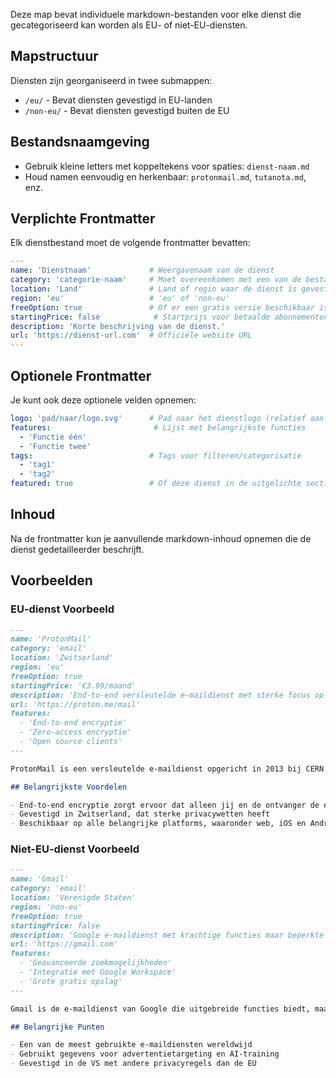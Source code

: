 Deze map bevat individuele markdown-bestanden voor elke dienst die gecategoriseerd kan worden als EU- of niet-EU-diensten.

## Mapstructuur

Diensten zijn georganiseerd in twee submappen:
- `/eu/` - Bevat diensten gevestigd in EU-landen
- `/non-eu/` - Bevat diensten gevestigd buiten de EU

## Bestandsnaamgeving

- Gebruik kleine letters met koppeltekens voor spaties: `dienst-naam.md`
- Houd namen eenvoudig en herkenbaar: `protonmail.md`, `tutanota.md`, enz.

## Verplichte Frontmatter

Elk dienstbestand moet de volgende frontmatter bevatten:

```yaml
---
name: 'Dienstnaam'             # Weergavenaam van de dienst
category: 'categorie-naam'     # Moet overeenkomen met een van de bestaande categorieën (email, storage, enz.)
location: 'Land'               # Land of regio waar de dienst is gevestigd
region: 'eu'                   # 'eu' of 'non-eu'
freeOption: true               # Of er een gratis versie beschikbaar is
startingPrice: false            # Startprijs voor betaalde abonnementen
description: 'Korte beschrijving van de dienst.'
url: 'https://dienst-url.com'  # Officiële website URL
---
```

## Optionele Frontmatter

Je kunt ook deze optionele velden opnemen:

```yaml
logo: 'pad/naar/logo.svg'      # Pad naar het dienstlogo (relatief aan de public map)
features:                       # Lijst met belangrijkste functies
  - 'Functie één'
  - 'Functie twee'
tags:                          # Tags voor filteren/categorisatie
  - 'tag1'
  - 'tag2'
featured: true                 # Of deze dienst in de uitgelichte sectie moet worden getoond
```

## Inhoud

Na de frontmatter kun je aanvullende markdown-inhoud opnemen die de dienst gedetailleerder beschrijft.

## Voorbeelden

### EU-dienst Voorbeeld

```markdown
---
name: 'ProtonMail'
category: 'email'
location: 'Zwitserland'
region: 'eu'
freeOption: true
startingPrice: '€3.99/maand'
description: 'End-to-end versleutelde e-maildienst met sterke focus op privacy.'
url: 'https://proton.me/mail'
features:
  - 'End-to-end encryptie'
  - 'Zero-access encryptie'
  - 'Open source clients'
---

ProtonMail is een versleutelde e-maildienst opgericht in 2013 bij CERN door wetenschappers die elkaar daar ontmoetten en bezorgd waren over de privacy-implicaties van diensten zoals Gmail.

## Belangrijkste Voordelen

- End-to-end encryptie zorgt ervoor dat alleen jij en de ontvanger de e-mails kunnen lezen
- Gevestigd in Zwitserland, dat sterke privacywetten heeft
- Beschikbaar op alle belangrijke platforms, waaronder web, iOS en Android
```

### Niet-EU-dienst Voorbeeld

```markdown
---
name: 'Gmail'
category: 'email'
location: 'Verenigde Staten'
region: 'non-eu'
freeOption: true
startingPrice: false
description: 'Google e-maildienst met krachtige functies maar beperkte privacy.'
url: 'https://gmail.com'
features:
  - 'Geavanceerde zoekmogelijkheden'
  - 'Integratie met Google Workspace'
  - 'Grote gratis opslag'
---

Gmail is de e-maildienst van Google die uitgebreide functies biedt, maar met privacy-concessies vanwege gegevensverwerkingspraktijken.

## Belangrijke Punten

- Een van de meest gebruikte e-maildiensten wereldwijd
- Gebruikt gegevens voor advertentietargeting en AI-training
- Gevestigd in de VS met andere privacyregels dan de EU